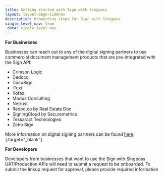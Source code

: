```yaml
---
title: Getting started with Sign with Singpass
layout: layout-page-sidenav
description: Onboarding steps for Sign with Singpass
single_level_nav: true
_data: single-level-nav
---
```


**For Businesses**

Businesses can reach out to any of the digital signing partners to use commercial document management products that are pre-integrated with the Sign API:
- Crimson Logic
- Dedoco
- DocuSign
- iText
- Kofax
- Modus Consulting
- Netrust
- Redoc.co by Real Estate Doc
- SigningCloud by Securemetrics
- Tessaract Technologies
- Zoho Sign

More information on digital signing partners can be found [here](https://api.singpass.gov.sg/library/sign/business/Digital%20Signing%20Partners).{:target="_blank"}

**For Developers**

Developers from businesses that want to use the Sign with Singpass UAT/Production APIs will need to submit a request to be onboarded. 
To submit the linkup request for approval, please provide required information

